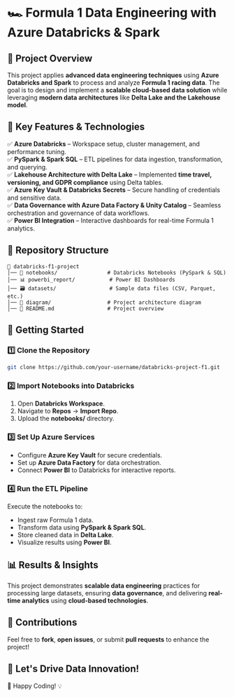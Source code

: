 # 🏎️ Formula 1 Data Engineering with Azure Databricks & Spark

## 📌 Project Overview
This project applies **advanced data engineering techniques** using **Azure Databricks and Spark** to process and analyze **Formula 1 racing data**. The goal is to design and implement a **scalable cloud-based data solution** while leveraging **modern data architectures** like **Delta Lake and the Lakehouse model**.

## 🚀 Key Features & Technologies

✅ **Azure Databricks** – Workspace setup, cluster management, and performance tuning.  
✅ **PySpark & Spark SQL** – ETL pipelines for data ingestion, transformation, and querying.  
✅ **Lakehouse Architecture with Delta Lake** – Implemented **time travel, versioning, and GDPR compliance** using Delta tables.  
✅ **Azure Key Vault & Databricks Secrets** – Secure handling of credentials and sensitive data.  
✅ **Data Governance with Azure Data Factory & Unity Catalog** – Seamless orchestration and governance of data workflows.  
✅ **Power BI Integration** – Interactive dashboards for real-time Formula 1 analytics.  

## 📂 Repository Structure
```
📂 databricks-f1-project
│── 📒 notebooks/                # Databricks Notebooks (PySpark & SQL)
│── 📊 powerbi_report/           # Power BI Dashboards
│── 🗃️ datasets/                 # Sample data files (CSV, Parquet, etc.)
│── 📝 diagram/                  # Project architecture diagram
│── 📜 README.md                 # Project overview
```

## 🔧 Getting Started
### 1️⃣ Clone the Repository
```bash
git clone https://github.com/your-username/databricks-project-f1.git
```

### 2️⃣ Import Notebooks into Databricks
1. Open **Databricks Workspace**.
2. Navigate to **Repos** → **Import Repo**.
3. Upload the **notebooks/** directory.

### 3️⃣ Set Up Azure Services
- Configure **Azure Key Vault** for secure credentials.
- Set up **Azure Data Factory** for data orchestration.
- Connect **Power BI** to Databricks for interactive reports.

### 4️⃣ Run the ETL Pipeline
Execute the notebooks to:
- Ingest raw Formula 1 data.
- Transform data using **PySpark & Spark SQL**.
- Store cleaned data in **Delta Lake**.
- Visualize results using **Power BI**.

## 📊 Results & Insights
This project demonstrates **scalable data engineering** practices for processing large datasets, ensuring **data governance**, and delivering **real-time analytics** using **cloud-based technologies**.

## 🤝 Contributions
Feel free to **fork**, **open issues**, or submit **pull requests** to enhance the project!

## 🏁 Let's Drive Data Innovation!
🚀 Happy Coding! 💡
